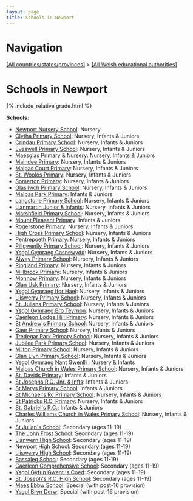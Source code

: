 ```yaml
---
layout: page
title: Schools in Newport
---
```

# Navigation

[[All countries/states/provinces]](../..) > [[All Welsh educational authorities]](..)

# Schools in Newport

{% include_relative grade.html %}

**Schools:**

- [Newport Nursery School](Newport_Nursery_School): Nursery
- [Clytha Primary School](Clytha_Primary_School): Nursery, Infants & Juniors
- [Crindau Primary School](Crindau_Primary_School): Nursery, Infants & Juniors
- [Eveswell Primary School](Eveswell_Primary_School): Nursery, Infants & Juniors
- [Maesglas Primary & Nursery](Maesglas_Primary_&_Nursery): Nursery, Infants & Juniors
- [Maindee Primary](Maindee_Primary): Nursery, Infants & Juniors
- [Malpas Court Primary](Malpas_Court_Primary): Nursery, Infants & Juniors
- [St. Woolos Primary](St._Woolos_Primary): Nursery, Infants & Juniors
- [Somerton Primary](Somerton_Primary): Nursery, Infants & Juniors
- [Glasllwch Primary School](Glasllwch_Primary_School): Nursery, Infants & Juniors
- [Malpas Park Primary](Malpas_Park_Primary): Infants & Juniors
- [Langstone Primary School](Langstone_Primary_School): Nursery, Infants & Juniors
- [Llanmartin Junior & Infants](Llanmartin_Junior_&_Infants): Nursery, Infants & Juniors
- [Marshfield Primary School](Marshfield_Primary_School): Nursery, Infants & Juniors
- [Mount Pleasant Primary](Mount_Pleasant_Primary): Infants & Juniors
- [Rogerstone Primary](Rogerstone_Primary): Nursery, Infants & Juniors
- [High Cross Primary School](High_Cross_Primary_School): Nursery, Infants & Juniors
- [Pentrepoeth Primary](Pentrepoeth_Primary): Nursery, Infants & Juniors
- [Pillgwenlly Primary School](Pillgwenlly_Primary_School): Nursery, Infants & Juniors
- [Ysgol Gymraeg Casnewydd](Ysgol_Gymraeg_Casnewydd): Nursery, Infants & Juniors
- [Alway Primary School](Alway_Primary_School): Nursery, Infants & Juniors
- [Ringland Primary](Ringland_Primary): Nursery, Infants & Juniors
- [Millbrook Primary](Millbrook_Primary): Nursery, Infants & Juniors
- [Monnow Primary](Monnow_Primary): Nursery, Infants & Juniors
- [Glan Usk Primary](Glan_Usk_Primary): Nursery, Infants & Juniors
- [Ysgol Gymraeg Ifor Hael](Ysgol_Gymraeg_Ifor_Hael): Nursery, Infants & Juniors
- [Lliswerry Primary School](Lliswerry_Primary_School): Nursery, Infants & Juniors
- [St. Julians Primary School](St._Julians_Primary_School): Nursery, Infants & Juniors
- [Ysgol Gymraeg Bro Teyrnon](Ysgol_Gymraeg_Bro_Teyrnon): Nursery, Infants & Juniors
- [Caerleon Lodge Hill Primary](Caerleon_Lodge_Hill_Primary): Nursery, Infants & Juniors
- [St Andrew's Primary School](St_Andrew's_Primary_School): Nursery, Infants & Juniors
- [Gaer Primary School](Gaer_Primary_School): Nursery, Infants & Juniors
- [Tredegar Park Primary School](Tredegar_Park_Primary_School): Nursery, Infants & Juniors
- [Jubilee Park Primary School](Jubilee_Park_Primary_School): Nursery, Infants & Juniors
- [Milton Primary School](Milton_Primary_School): Nursery, Infants & Juniors
- [Glan Llyn Primary School](Glan_Llyn_Primary_School): Nursery, Infants & Juniors
- [Ysgol Gymraeg Nant Gwenlli ](Ysgol_Gymraeg_Nant_Gwenlli_): Nursery & Infants
- [Malpas Church in Wales Primary School](Malpas_Church_in_Wales_Primary_School): Nursery, Infants & Juniors
- [St. Davids Primary](St._Davids_Primary): Infants & Juniors
- [St Josephs R.C. Jnr. & Infts](St_Josephs_R.C._Jnr._&_Infts): Infants & Juniors
- [St Marys Primary School](St_Marys_Primary_School): Infants & Juniors
- [St Michael's Rc Primary School](St_Michael's_Rc_Primary_School): Nursery, Infants & Juniors
- [St Patricks R.C. Primary](St_Patricks_R.C._Primary): Nursery, Infants & Juniors
- [St. Gabriel's R.C.](St._Gabriel's_R.C.): Infants & Juniors
- [Charles Williams Church in Wales Primary School](Charles_Williams_Church_in_Wales_Primary_School): Nursery, Infants & Juniors
- [St Julian's School](St_Julian's_School): Secondary (ages 11-19)
- [The John Frost School](The_John_Frost_School): Secondary (ages 11-19)
- [Llanwern High School](Llanwern_High_School): Secondary (ages 11-19)
- [Newport High School](Newport_High_School): Secondary (ages 11-19)
- [Lliswerry High School](Lliswerry_High_School): Secondary (ages 11-19)
- [Bassaleg School](Bassaleg_School): Secondary (ages 11-19)
- [Caerleon Comprehensive School](Caerleon_Comprehensive_School): Secondary (ages 11-19)
- [Ysgol Gyfun Gwent Is Coed](Ysgol_Gyfun_Gwent_Is_Coed): Secondary (ages 11-19)
- [St. Joseph's R.C. High School](St._Joseph's_R.C._High_School): Secondary (ages 11-19)
- [Maes Ebbw School](Maes_Ebbw_School): Special (with post-16 provision)
- [Ysgol Bryn Derw](Ysgol_Bryn_Derw): Special (with post-16 provision)
